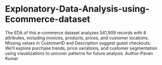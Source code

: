 # Explonatory-Data-Analysis-using-Ecommerce-dataset
The EDA of this e-commerce dataset analyzes 541,909 records with 8 attributes, including invoices, products, prices, and customer locations. Missing values in CustomerID and Description suggest guest checkouts. We’ll explore purchase trends, price variations, and customer segmentation using visualizations to uncover patterns for future analysis.
Author-Pavan Kumar
